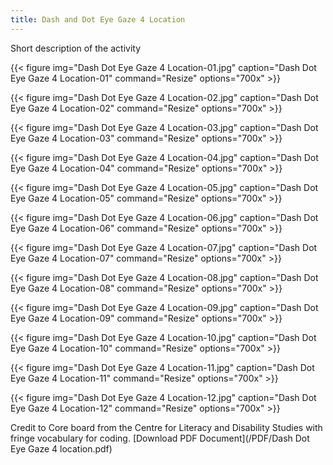 ```yaml
---
title: Dash and Dot Eye Gaze 4 Location
---
```


Short description of the activity

{{< figure
img="Dash Dot Eye Gaze 4 Location-01.jpg"
caption="Dash Dot Eye Gaze 4 Location-01"
command="Resize"
options="700x" >}}

{{< figure
img="Dash Dot Eye Gaze 4 Location-02.jpg"
caption="Dash Dot Eye Gaze 4 Location-02"
command="Resize"
options="700x" >}}

{{< figure
img="Dash Dot Eye Gaze 4 Location-03.jpg"
caption="Dash Dot Eye Gaze 4 Location-03"
command="Resize"
options="700x" >}}

{{< figure
img="Dash Dot Eye Gaze 4 Location-04.jpg"
caption="Dash Dot Eye Gaze 4 Location-04"
command="Resize"
options="700x" >}}

{{< figure
img="Dash Dot Eye Gaze 4 Location-05.jpg"
caption="Dash Dot Eye Gaze 4 Location-05"
command="Resize"
options="700x" >}}

{{< figure
img="Dash Dot Eye Gaze 4 Location-06.jpg"
caption="Dash Dot Eye Gaze 4 Location-06"
command="Resize"
options="700x" >}}

{{< figure
img="Dash Dot Eye Gaze 4 Location-07.jpg"
caption="Dash Dot Eye Gaze 4 Location-07"
command="Resize"
options="700x" >}}

{{< figure
img="Dash Dot Eye Gaze 4 Location-08.jpg"
caption="Dash Dot Eye Gaze 4 Location-08"
command="Resize"
options="700x" >}}

{{< figure
img="Dash Dot Eye Gaze 4 Location-09.jpg"
caption="Dash Dot Eye Gaze 4 Location-09"
command="Resize"
options="700x" >}}

{{< figure
img="Dash Dot Eye Gaze 4 Location-10.jpg"
caption="Dash Dot Eye Gaze 4 Location-10"
command="Resize"
options="700x" >}}

{{< figure
img="Dash Dot Eye Gaze 4 Location-11.jpg"
caption="Dash Dot Eye Gaze 4 Location-11"
command="Resize"
options="700x" >}}

{{< figure
img="Dash Dot Eye Gaze 4 Location-12.jpg"
caption="Dash Dot Eye Gaze 4 Location-12"
command="Resize"
options="700x" >}}



Credit to Core board from the Centre for Literacy and Disability Studies with fringe vocabulary for coding.
[Download PDF Document](/PDF/Dash Dot Eye Gaze 4 location.pdf)
